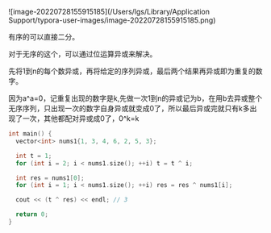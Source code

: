 ![image-20220728155915185](/Users/lgs/Library/Application Support/typora-user-images/image-20220728155915185.png)

有序的可以直接二分。

对于无序的这个，可以通过位运算异或来解决。

先将1到n的每个数异或，再将给定的序列异或，最后两个结果再异或即为重复的数字。

因为a\^a=0，记重复出现的数字是k,先做一次1到n的异或记为b，在用b去异或整个无序序列，只出现一次的数字自身异或就变成0了，所以最后异或完就只有k多出现了一次，其他都配对异或成0了，0^k=k

```C++
int main() {
  vector<int> nums1{1, 3, 4, 6, 2, 5, 3};

  int t = 1;
  for (int i = 2; i < nums1.size(); ++i) t = t ^ i;

  int res = nums1[0];
  for (int i = 1; i < nums1.size(); ++i) res = res ^ nums1[i];

  cout << (t ^ res) << endl; // 3 

  return 0;
}
```

